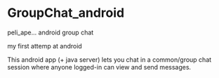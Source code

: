 GroupChat_android
=================

peli_ape... android group chat 

my first attemp at android

This android app (+ java server) lets you chat in a common/group chat session where anyone logged-in can view and send messages.
